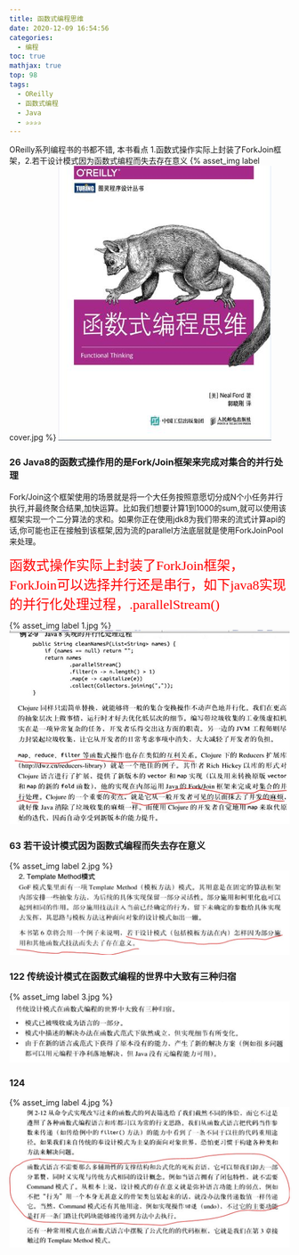 ```yaml
---
title: 函数式编程思维
date: 2020-12-09 16:54:56
categories:
  - 编程
toc: true
mathjax: true
top: 98
tags:
  - OReilly
  - 函数式编程
  - Java
  - ✰✰✰✰
---
```

OReilly系列编程书的书都不错, 本书看点 1.函数式操作实际上封装了ForkJoin框架，2.若干设计模式因为函数式编程而失去存在意义
{% asset_img label cover.jpg %}
![](函数式编程思维/cover.jpg)
<!-- more -->

### 26 Java8的函数式操作用的是Fork/Join框架来完成对集合的并行处理

Fork/Join这个框架使用的场景就是将一个大任务按照意愿切分成N个小任务并行执行,并最终聚合结果,加快运算。比如我们想要计算1到1000的sum,就可以使用该框架实现一个二分算法的求和。如果你正在使用jdk8为我们带来的流式计算api的话,你可能也正在接触到该框架,因为流的parallel方法底层就是使用ForkJoinPool来处理。 

<font face="黑体" color=red size=5>函数式操作实际上封装了ForkJoin框架，ForkJoin可以选择并行还是串行，如下java8实现的并行化处理过程，.parallelStream()</font>

{% asset_img label 1.jpg %}
![](函数式编程思维/1.jpg)

### 63 若干设计模式因为函数式编程而失去存在意义

{% asset_img label 2.jpg %}
![](函数式编程思维/2.jpg)

### 122 传统设计模式在函数式编程的世界中大致有三种归宿

{% asset_img label 3.jpg %}
![](函数式编程思维/3.jpg)

### 124

{% asset_img label 4.jpg %}
![](函数式编程思维/4.jpg)

